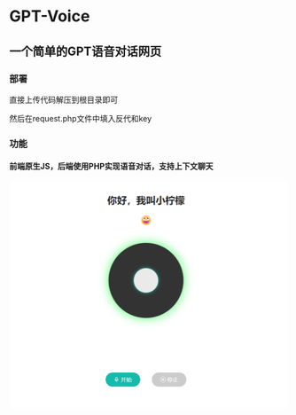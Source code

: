 # GPT-Voice

## 一个简单的GPT语音对话网页

### 部署

直接上传代码解压到根目录即可

然后在request.php文件中填入反代和key

### 功能
#### 前端原生JS，后端使用PHP实现语音对话，支持上下文聊天



![图片1](img/3.png)

